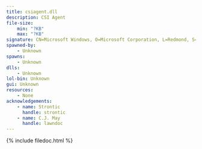 ```yaml
---
title: csiagent.dll
description: CSI Agent
file-size:
    min: "?KB"
    max: "?KB"
signature: CN=Microsoft Windows, O=Microsoft Corporation, L=Redmond, S=Washington, C=US
spawned-by:
    - Unknown
spawns:
    - Unknown
dlls:
    - Unknown
lol-bin: Unknown
gui: Unknown
resources:
    - None
acknowledgements:
    - name: Strontic
      handle: strontic
    - name: C.J. May
      handle: lawndoc
---
```


{% include filedoc.html %}
